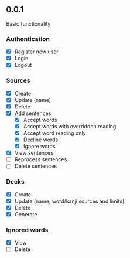 ## 0.0.1
Basic functionality

### Authentication
- [x] Register new user
- [x] Login
- [x] Logout

### Sources
- [x] Create
- [x] Update (name)
- [x] Delete
- [x] Add sentences
  - [x] Accept words
  - [x] Accept words with overridden reading
  - [x] Accept word reading only
  - [x] Decline words
  - [x] Ignore words
- [x] View sentences
- [ ] Reprocess sentences
- [ ] Delete sentences

### Decks
- [x] Create
- [x] Update (name, word/kanji sources and limits)
- [x] Delete
- [x] Generate

### Ignored words
- [x] View
- [ ] Delete